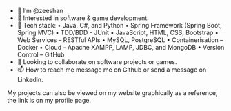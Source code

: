 - 👋 I’m @zeeshan
- 👀 Interested in software & game development.
- 🌱 Tech stack:
      • Java, C#, and Python
      • Spring Framework (Spring Boot, Spring MVC)
      • TDD/BDD - JUnit
      • JavaScript, HTML, CSS, Bootstrap
      • Web Services – RESTful APIs
      • MySQL, PostgreSQL
      • Containerisation – Docker
      • Cloud - Apache XAMPP, LAMP, JDBC, and MongoDB
      • Version Control – GitHub
- 💞️ Looking to collaborate on software projects or games.
- 📫 How to reach me message me on Github or send a message on Linkedin.

My projects can also be viewed on my website graphically as a reference, the link is on my profile page.

<!---
zeeshan457/zeeshan457 is a ✨ special ✨ repository because its `README.md` (this file) appears on your GitHub profile.
You can click the Preview link to take a look at your changes.
--->
